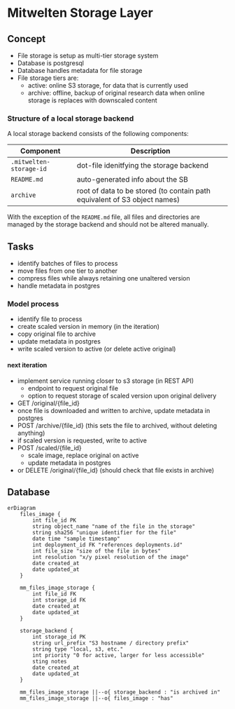 # Mitwelten Storage Layer

## Concept

- File storage is setup as multi-tier storage system
- Database is postgresql
- Database handles metadata for file storage
- File storage tiers are:
  - active: online S3 storage, for data that is currently used
  - archive: offline, backup of original research data when online storage is replaces with downscaled content

### Structure of a local storage backend

A local storage backend consists of the following components:

| Component               | Description                                                               |
| ----------------------- | ------------------------------------------------------------------------- |
| `.mitwelten-storage-id` | dot-file idenitfying the storage backend                                  |
| `README.md`             | auto-generated info about the SB                                          |
| `archive`               | root of data to be stored (to contain path equivalent of S3 object names) |

With the exception of the `README.md` file, all files and directories are managed by the storage backend
and should not be altered manually.

## Tasks

- identify batches of files to process
- move files from one tier to another
- compress files while always retaining one unaltered version
- handle metadata in postgres

### Model process

- identify file to process
- create scaled version in memory (in the iteration)
- copy original file to archive
- update metadata in postgres
- write scaled version to active (or delete active original)

#### next iteration

- implement service running closer to s3 storage (in REST API)
  - endpoint to request original file
  - option to request storage of scaled version upon original delivery
- GET /original/{file_id}
- once file is downloaded and written to archive, update metadata in postgres
- POST /archive/{file_id} (this sets the file to archived, without deleting anything)
- if scaled version is requested, write to active
- POST /scaled/{file_id}
  - scale image, replace original on active
  - update metadata in postgres
- or DELETE /original/{file_id} (should check that file exists in archive)

## Database

```mermaid
erDiagram
    files_image {
        int file_id PK
        string object_name "name of the file in the storage"
        string sha256 "unique identifier for the file"
        date time "sample timestamp"
        int deployment_id FK "references deployments.id"
        int file_size "size of the file in bytes"
        int resolution "x/y pixel resolution of the image"
        date created_at
        date updated_at
    }

    mm_files_image_storage {
        int file_id FK
        int storage_id FK
        date created_at
        date updated_at
    }

    storage_backend {
        int storage_id PK
        string url_prefix "S3 hostname / directory prefix"
        string type "local, s3, etc."
        int priority "0 for active, larger for less accessible"
        sting notes
        date created_at
        date updated_at
    }

    mm_files_image_storage ||--o{ storage_backend : "is archived in"
    mm_files_image_storage ||--o{ files_image : "has"
```
